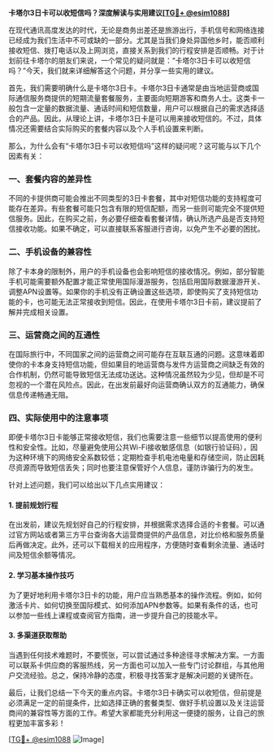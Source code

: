 **卡塔尔3日卡可以收短信吗？深度解读与实用建议[[TG💪+ @esim1088](https://t.me/s/esim1088)]**

在现代通讯高度发达的时代，无论是商务出差还是旅游出行，手机信号和网络连接已经成为我们生活中不可或缺的一部分。尤其是当我们身处异国他乡时，能否顺利接收短信、拨打电话以及上网浏览，直接关系到我们的行程安排是否顺畅。对于计划前往卡塔尔的朋友们来说，一个常见的疑问就是：“卡塔尔3日卡可以收短信吗？”今天，我们就来详细解答这个问题，并分享一些实用的建议。

首先，我们需要明确什么是卡塔尔3日卡。卡塔尔3日卡通常是由当地运营商或国际通信服务商提供的短期流量套餐服务，主要面向短期游客和商务人士。这类卡一般包含一定量的数据流量、通话时间和短信数量，用户可以根据自己的需求选择适合的产品。因此，从理论上讲，卡塔尔3日卡是可以用来接收短信的。不过，具体情况还需要结合实际购买的套餐内容以及个人手机设置来判断。

那么，为什么会有“卡塔尔3日卡可以收短信吗”这样的疑问呢？这可能与以下几个因素有关：

### 一、套餐内容的差异性
不同的卡提供商可能会推出不同类型的3日卡套餐，其中对短信功能的支持程度可能存在差异。有些套餐可能只包含有限的短信配额，而另一些则可能完全不提供短信服务。因此，在购买之前，务必要仔细查看套餐详情，确认所选产品是否支持短信接收功能。如果不确定，可以直接联系客服进行咨询，以免产生不必要的困扰。

### 二、手机设备的兼容性
除了卡本身的限制外，用户的手机设备也会影响短信的接收情况。例如，部分智能手机可能需要额外配置才能正常使用国际漫游服务，包括启用国际数据漫游开关、调整APN设置等。如果你的手机没有正确设置这些选项，即使购买了支持短信功能的卡，也可能无法正常接收到短信。因此，在使用卡塔尔3日卡前，建议提前了解并完成相关设置。

### 三、运营商之间的互通性
在国际旅行中，不同国家之间的运营商之间可能存在互联互通的问题。这意味着即使你的卡本身支持短信功能，但如果目的地运营商与发件方运营商之间缺乏有效的合作机制，仍然可能导致短信无法成功送达。这种情况虽然较为少见，但却是不可忽视的一个潜在风险点。因此，在出发前最好向运营商确认双方的互通能力，确保信息传递畅通无阻。

### 四、实际使用中的注意事项
即便卡塔尔3日卡能够正常接收短信，我们也需要注意一些细节以提高使用的便利性和安全性。比如，尽量避免使用公共Wi-Fi接收敏感信息（如银行验证码），因为这种环境下的网络安全系数较低；定期检查手机电池电量和存储空间，防止因耗尽资源而导致短信丢失；同时也要注意保管好个人信息，谨防诈骗行为的发生。

针对上述问题，我们可以给出以下几点实用建议：

#### 1. 提前规划行程
在出发前，建议先规划好自己的行程安排，并根据需求选择合适的卡套餐。可以通过官方网站或者第三方平台查询各大运营商提供的产品信息，对比价格和服务质量后再做决定。此外，还可以下载相关的应用程序，方便随时查看剩余流量、通话时间及短信余额等情况。

#### 2. 学习基本操作技巧
为了更好地利用卡塔尔3日卡的功能，用户应当熟悉基本的操作流程。例如，如何激活卡片、如何切换至国际模式、如何添加APN参数等。如果有条件的话，也可以参加一些线上课程或查阅官方指南，进一步提升自己的技能水平。

#### 3. 多渠道获取帮助
当遇到任何技术难题时，不要慌张，可以尝试通过多种途径寻求解决方案。一方面可以联系卡供应商的客服热线，另一方面也可以加入一些专门讨论群组，与其他用户交流经验。总之，保持冷静的态度，积极寻找答案才是解决问题的关键所在。

最后，让我们总结一下今天的重点内容。卡塔尔3日卡确实可以收短信，但前提是必须满足一定的前提条件，比如选择正确的套餐类型、做好手机设置以及关注运营商间的兼容性等方面的工作。希望大家都能充分利用这一便捷的服务，让自己的旅程更加丰富多彩！

[[TG💪+ @esim1088](https://t.me/s/esim1088) ![Image](https://i.postimg.cc/4NQfJmqS/Snipaste-2025-05-13-00-14-12.png)]